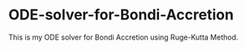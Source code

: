 # ODE-solver-for-Bondi-Accretion
This is my ODE solver for Bondi Accretion using Ruge-Kutta Method.
